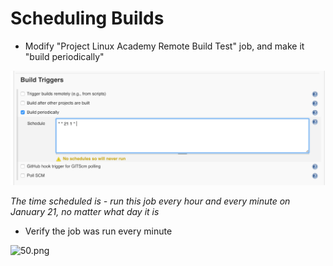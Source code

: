 # Scheduling Builds

* Modify "Project Linux Academy Remote Build Test" job, and make it "build periodically"

![49.png](/screenshots/49.png)

*The time scheduled is - run this job every hour and every minute on January 21, no matter what day it is*

* Verify the job was run every minute

![50.png](/screenshots/50png)
